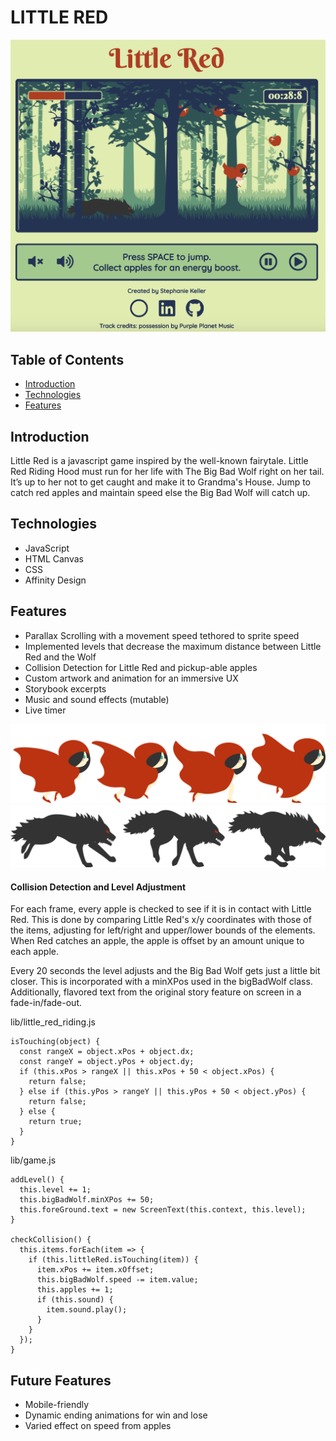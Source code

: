 # LITTLE RED

[![Link](https://github.com/EbokianLady/little_red/blob/master/assets/images/read_me/full_screen.png)](https://ebokianlady.github.io/little_red/)
  
## Table of Contents

* [Introduction](#introduction)
* [Technologies](#technologies)
* [Features](#features)

<a id="introduction"></a>
## Introduction

Little Red is a javascript game inspired by the well-known fairytale. Little Red Riding Hood must run for her life with The Big Bad Wolf right on her tail. It’s up to her not to get caught and make it to Grandma's House. Jump to catch red apples and maintain speed else the Big Bad Wolf will catch up.

<a id="technologies"></a>
## Technologies

* JavaScript
* HTML Canvas
* CSS
* Affinity Design

<a id="features"></a>
## Features

* Parallax Scrolling with a movement speed tethored to sprite speed
* Implemented levels that decrease the maximum distance between Little Red and the Wolf
* Collision Detection for Little Red and pickup-able apples
* Custom artwork and animation for an immersive UX
* Storybook excerpts
* Music and sound effects (mutable)
* Live timer

![Red](https://github.com/EbokianLady/little_red/blob/master/assets/images/read_me/red.png)
![Wolf](https://github.com/EbokianLady/little_red/blob/master/assets/images/read_me/wolf.png)

#### Collision Detection and Level Adjustment

For each frame, every apple is checked to see if it is in contact with Little Red. This is done by comparing Little Red's x/y coordinates with those of the items, adjusting for left/right and upper/lower bounds of the elements. 
When Red catches an apple, the apple is offset by an amount unique to each apple.

Every 20 seconds the level adjusts and the Big Bad Wolf gets just a little bit closer. This is incorporated with a minXPos used in the bigBadWolf class. Additionally, flavored text from the original story feature on screen in a fade-in/fade-out.

lib/little_red_riding.js
~~~~
isTouching(object) {
  const rangeX = object.xPos + object.dx;
  const rangeY = object.yPos + object.dy;
  if (this.xPos > rangeX || this.xPos + 50 < object.xPos) {
    return false;
  } else if (this.yPos > rangeY || this.yPos + 50 < object.yPos) {
    return false;
  } else {
    return true;
  }
}
~~~~

lib/game.js
~~~~
addLevel() {
  this.level += 1;
  this.bigBadWolf.minXPos += 50;
  this.foreGround.text = new ScreenText(this.context, this.level);
}

checkCollision() {
  this.items.forEach(item => {
    if (this.littleRed.isTouching(item)) {
      item.xPos += item.xOffset;
      this.bigBadWolf.speed -= item.value;
      this.apples += 1;
      if (this.sound) {
        item.sound.play();
      }
    }
  });
}
~~~~

## Future Features

* Mobile-friendly
* Dynamic ending animations for win and lose
* Varied effect on speed from apples
